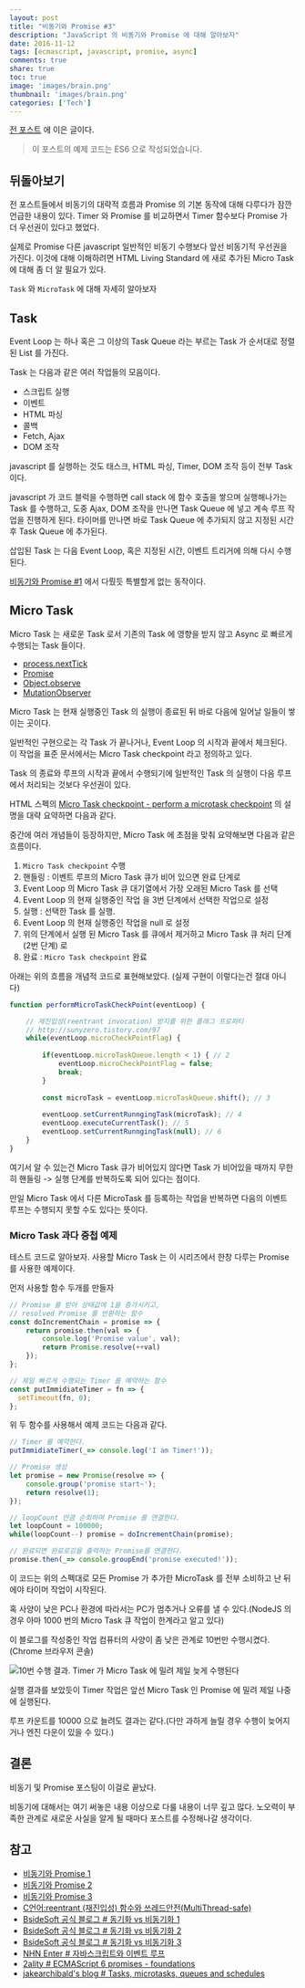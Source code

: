 ```yaml
---
layout: post
title: "비동기와 Promise #3"
description: "JavaScript 의 비동기와 Promise 에 대해 알아보자"
date: 2016-11-12
tags: [ecmascript, javascript, promise, async]
comments: true
share: true
toc: true
image: 'images/brain.png'
thumbnail: 'images/brain.png'
categories: ['Tech']
---
```


[전 포스트](/blog/2016/11/09/javascript-async-promise-2/) 에 이은 글이다.

> 이 포스트의 예제 코드는 ES6 으로 작성되었습니다.

## 뒤돌아보기

전 포스트들에서 비동기의 대략적 흐름과 Promise 의 기본 동작에 대해 다루다가 잠깐 언급한 내용이 있다. Timer 와 Promise 를 비교하면서 Timer 함수보다 Promise 가 더 우선권이 있다고 했었다.

실제로 Promise 다른 javascript 일반적인 비동기 수행보다 앞선 비동기적 우선권을 가진다. 이것에 대해 이해하려면 HTML Living Standard 에 새로 추가된 Micro Task 에 대해 좀 더 알 필요가 있다.

`Task` 와 `MicroTask` 에 대해 자세히 알아보자

## Task

Event Loop 는 하나 혹은 그 이상의 Task Queue 라는 부르는 Task 가 순서대로 정렬된 List 를 가진다. 

Task 는 다음과 같은 여러 작업들의 모음이다.

- 스크립트 실행
- 이벤트
- HTML 파싱
- 콜백
- Fetch, Ajax
- DOM 조작

javascript 를 실행하는 것도 태스크, HTML 파싱, Timer, DOM 조작 등이 전부 Task 이다.

javascript 가 코드 블럭을 수행하면 call stack 에 함수 호출을 쌓으며 실행해나가는 Task 를 수행하고, 도중 Ajax, DOM 조작을 만나면 Task Queue 에 넣고 계속 루프 작업을 진행하게 된다. 타이머를 만나면 바로 Task Queue 에 추가되지 않고 지정된 시간 후 Task Queue 에 추가된다.

삽입된 Task 는 다음 Event Loop, 혹은 지정된 시간, 이벤트 트리거에 의해 다시 수행된다.

[비동기와 Promise #1](/blog/2016/11/08/javascript-async-promise-1/) 에서 다뤘듯 특별할게 없는 동작이다.

## Micro Task

Micro Task 는 새로운 Task 로서 기존의 Task 에 영향을 받지 않고 Async 로 빠르게 수행되는 Task 들이다.

- [process.nextTick](https://blog.outsider.ne.kr/739)
- [Promise](https://developer.mozilla.org/ko/docs/Web/JavaScript/Reference/Global_Objects/Promise)
- [Object.observe](https://developer.mozilla.org/ko/docs/Web/JavaScript/Reference/Global_Objects/Object/observe)
- [MutationObserver](https://developer.mozilla.org/ko/docs/Web/API/MutationObserver)

Micro Task 는 현재 실행중인 Task 의 실행이 종료된 뒤 바로 다음에 일어날 일들이 쌓이는 곳이다.

일반적인 구현으로는 각 Task 가 끝나거나, Event Loop 의 시작과 끝에서 체크된다. 이 작업을 표준 문서에서는 Micro Task checkpoint 라고 정의하고 있다.

Task 의 종료와 루프의 시작과 끝에서 수행되기에 일반적인 Task 의 실행이 다음 루프에서 처리되는 것보다 우선권이 있다.

HTML 스펙의 [Micro Task checkpoint - perform a microtask checkpoint](https://html.spec.whatwg.org/multipage/webappapis.html#perform-a-microtask-checkpoint) 의 설명을 대략 요약하면 다음과 같다.

중간에 여러 개념들이 등장하지만, Micro Task 에 초점을 맞춰 요약해보면 다음과 같은 흐름이다.

1. `Micro Task checkpoint` 수행
2. 핸들링 : 이벤트 루프의 Micro Task 큐가 비어 있으면 완료 단계로
3. Event Loop 의 Micro Task 큐 대기열에서 가장 오래된 Micro Task 를 선택
4. Event Loop 의 현재 실행중인 작업 을 3번 단계에서 선택한 작업으로 설정
5. 실행 : 선택한 Task 를 실행.
6. Event Loop 의 현재 실행중인 작업을 null 로 설정
7. 위의 단계에서 실행 된 Micro Task 를 큐에서 제거하고 Micro Task 큐 처리 단계 (2번 단계) 로
8. 완료 : `Micro Task checkpoint` 완료

아래는 위의 흐름을 개념적 코드로 표현해보았다. (실제 구현이 이렇다는건 절대 아니다)

```javascript
function performMicroTaskCheckPoint(eventLoop) {

    // 재진입성(reentrant invocation) 방지를 위한 플래그 프로퍼티
    // http://sunyzero.tistory.com/97    
    while(eventLoop.microCheckPointFlag) {
    
        if(eventLoop.microTaskQueue.length < 1) { // 2
            eventLoop.microCheckPointFlag = false;
            break;
        }
        
        const microTask = eventLoop.microTaskQueue.shift(); // 3
        
        eventLoop.setCurrentRunngingTask(microTask); // 4
        eventLoop.executeCurrentTask(); // 5
        eventLoop.setCurrentRunngingTask(null); // 6
    }
}
```

여기서 알 수 있는건 Micro Task 큐가 비어있지 않다면 Task 가 비어있을 때까지 무한히 핸들링 -> 실행 단계를 반복하도록 되어 있다는 점이다.

만일 Micro Task 에서 다른 MicroTask 를 등록하는 작업을 반복하면 다음의 이벤트 루프는 수행되지 못할 수도 있다는 뜻이다.

### Micro Task 과다 중첩 예제

테스트 코드로 알아보자. 사용할 Micro Task 는 이 시리즈에서 한창 다루는 Promise 를 사용한 예제이다.

먼저 사용할 함수 두개를 만들자

```javascript
// Promise 를 받아 상태값에 1을 증가시키고,
// resolved Promise 를 반환하는 함수
const doIncrementChain = promise => {
    return promise.then(val => {
        console.log('Promise value', val);
        return Promise.resolve(++val)
    });
};

// 제일 빠르게 수행되는 Timer 를 예약하는 함수
const putImmidiateTimer = fn => {
  setTimeout(fn, 0);
};
```

위 두 함수를 사용해서 예제 코드는 다음과 같다.

```javascript
// Timer 를 예약한다.
putImmidiateTimer(_=> console.log('I am Timer!'));

// Promise 생성
let promise = new Promise(resolve => {
    console.group('promise start~');
    return resolve(1);
});

// loopCount 만큼 순회하며 Promise 를 연결한다.
let loopCount = 100000;
while(loopCount--) promise = doIncrementChain(promise);

// 완료되면 완료로깅을 출력하는 Promise를 연결한다.
promise.then(_=> console.groupEnd('promise executed!'));
```

이 코드는 위의 스펙대로 모든 Promise 가 추가한 MicroTask 를 전부 소비하고 난 뒤에야 타이머 작업이 시작된다.

혹 사양이 낮은 PC나 환경에 따라서는 PC가 멈추거나 오류를 낼 수 있다.(NodeJS 의 경우 아마 1000 번의 Micro Task 큐 작업이 한계라고 알고 있다)

이 블로그를 작성중인 작업 컴퓨터의 사양이 좀 낮은 관계로 10번만 수행시켰다. (Chrome 브라우저 콘솔)

![10번 수행 결과. Timer 가 Micro Task 에 밀려 제일 늦게 수행된다](/blog/images/promise/P_T.png)

실행 결과를 보았듯이 Timer 작업은 앞선 Micro Task 인 Promise 에 밀려 제일 나중에 실행된다.

루프 카운트를 10000 으로 늘려도 결과는 같다.(다만 과하게 늘릴 경우 수행이 늦어지거나 엔진 다운이 있을 수 있다.)

## 결론

비동기 및 Promise 포스팅이 이걸로 끝났다.

비동기에 대해서는 여기 써놓은 내용 이상으로 다룰 내용이 너무 깊고 많다. 노오력이 부족한 관계로 새로운 사실을 알게 될 때마다 포스트를 수정해나갈 생각이다.

## 참고
- [비동기와 Promise 1](/blog/2016/11/08/javascript-async-promise-1/) 
- [비동기와 Promise 2](/blog/2016/11/09/javascript-async-promise-2/) 
- [비동기와 Promise 3](/blog/2016/11/12/javascript-async-promise-3/) 
- [C언어:reentrant (재진입성) 함수와 쓰레드안전(MultiThread-safe)](http://sunyzero.tistory.com/97)
- [BsideSoft 공식 블로그 # 동기화 vs 비동기화 1](http://www.bsidesoft.com/?p=399)
- [BsideSoft 공식 블로그 # 동기화 vs 비동기화 2](http://www.bsidesoft.com/?p=414)
- [BsideSoft 공식 블로그 # 동기화 vs 비동기화 3](http://www.bsidesoft.com/?p=423)
- [NHN Enter # 자바스크립트와 이벤트 루프](https://github.com/nhnent/fe.javascript/wiki/June-13-June-17,-2016)
- [2ality # ECMAScript 6 promises - foundations](http://www.2ality.com/2014/09/es6-promises-foundations.html)
- [jakearchibald's blog # Tasks, microtasks, queues and schedules](https://jakearchibald.com/2015/tasks-microtasks-queues-and-schedules)
